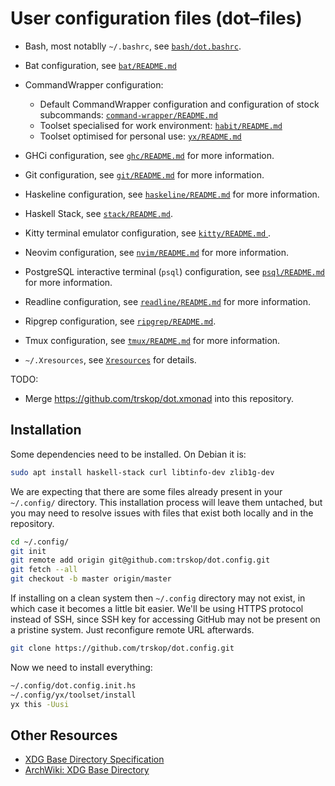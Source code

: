 User configuration files (dot–files)
====================================

* Bash, most notablly `~/.bashrc`, see [`bash/dot.bashrc`](bash/dot.bashrc).

* Bat configuration, see [`bat/README.md`](bat/README.md)

* CommandWrapper configuration:
    * Default CommandWrapper configuration and configuration of stock
      subcommands: [`command-wrapper/README.md`](command-wrapper/README.md)
    * Toolset specialised for work environment:
      [`habit/README.md`](habit/README.md)
    * Toolset optimised for personal use: [`yx/README.md`](yx/README.md)

* GHCi configuration, see [`ghc/README.md`](ghc/README.md) for more information.

* Git configuration, see [`git/README.md`](git/README.md) for more information.

* Haskeline configuration, see [`haskeline/README.md`](haskeline/README.md) for
  more information.

* Haskell Stack, see [`stack/README.md`](stack/README.md).

* Kitty terminal emulator configuration, see [`kitty/README.md`
  ](kitty/README.md).

* Neovim configuration, see [`nvim/README.md`](nvim/README.md) for more
  information.

* PostgreSQL interactive terminal (`psql`) configuration, see [`psql/README.md`
  ](psql/README.md) for more information.

* Readline configuration, see [`readline/README.md`](readline/README.md) for more
  information.

* Ripgrep configuration, see [`ripgrep/README.md`](ripgrep/README.md).

* Tmux configuration, see [`tmux/README.md`](tmux/README.md) for more
  information.

* `~/.Xresources`, see [`Xresources`](Xresources) for details.

TODO:

* Merge <https://github.com/trskop/dot.xmonad> into this repository.


Installation
------------

Some dependencies need to be installed.  On Debian it is:

```Bash
sudo apt install haskell-stack curl libtinfo-dev zlib1g-dev
```

We are expecting that there are some files already present in your `~/.config/`
directory.  This installation process will leave them untached, but you may
need to resolve issues with files that exist both locally and in the
repository.

```Bash
cd ~/.config/
git init
git remote add origin git@github.com:trskop/dot.config.git
git fetch --all
git checkout -b master origin/master
```

If installing on a clean system then `~/.config` directory may not exist, in
which case it becomes a little bit easier.  We'll be using HTTPS protocol
instead of SSH, since SSH key for accessing GitHub may not be present on a
pristine system.  Just reconfigure remote URL afterwards.

```Bash
git clone https://github.com/trskop/dot.config.git
```

Now we need to install everything:

```Bash
~/.config/dot.config.init.hs
~/.config/yx/toolset/install
yx this -Uusi
```


Other Resources
---------------

* [XDG Base Directory Specification
  ](https://specifications.freedesktop.org/basedir-spec/basedir-spec-latest.html)
* [ArchWiki: XDG Base Directory
  ](https://wiki.archlinux.org/index.php/XDG_Base_Directory)
